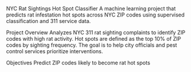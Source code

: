 NYC Rat Sightings Hot Spot Classifier
A machine learning project that predicts rat infestation hot spots across NYC ZIP codes using supervised classification and 311 service data.

Project Overview
Analyzes NYC 311 rat sighting complaints to identify ZIP codes with high rat activity. Hot spots are defined as the top 10% of ZIP codes by sighting frequency. The goal is to help city officials and pest control services prioritize interventions.

Objectives
Predict ZIP codes likely to become rat hot spots



